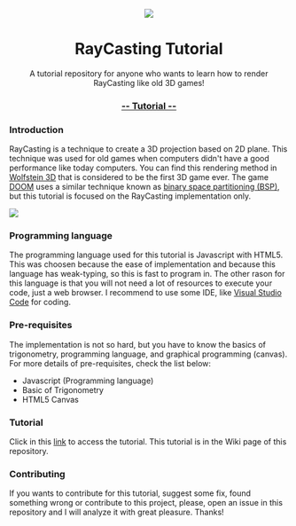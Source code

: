 <p align="center">
    <a href="https://github.com/vinibiavatti1/RayCastingTutorial/wiki" align="center"><img src="https://github.com/vinibiavatti1/RayCastingTutorial/blob/master/resources/logo.png?raw=true" /></a>
    <h1 align="center">RayCasting Tutorial</h1>
    <p align="center">A tutorial repository for anyone who wants to learn how to render RayCasting like old 3D games!</p>
    <h3 align="center"><a href="https://github.com/vinibiavatti1/RayCastingTutorial/wiki">-- Tutorial --</a></h3>
</p>

### Introduction

RayCasting is a technique to create a 3D projection based on 2D plane. This technique was used for old games when computers didn't have a good performance like today computers. You can find this rendering method in [Wolfstein 3D](https://en.wikipedia.org/wiki/Wolfenstein_3D) that is considered to be the first 3D game ever. The game [DOOM](https://en.wikipedia.org/wiki/Doom_(1993_video_game)) uses a similar technique known as [binary space partitioning (BSP)](https://en.wikipedia.org/wiki/Binary_space_partitioning), but this tutorial is focused on the RayCasting implementation only.

<img src="https://upload.wikimedia.org/wikipedia/commons/e/e7/Simple_raycasting_with_fisheye_correction.gif" />

### Programming language

The programming language used for this tutorial is Javascript with HTML5. This was choosen because the ease of implementation and because this language has weak-typing, so this is fast to program in. The other rason for this language is that you will not need a lot of resources to execute your code, just a web browser. I recommend to use some IDE, like [Visual Studio Code](https://code.visualstudio.com/) for coding.  

### Pre-requisites

The implementation is not so hard, but you have to know the basics of trigonometry, programming language, and graphical programming (canvas). For more details of pre-requisites, check the list below:

- Javascript (Programming language)
- Basic of Trigonometry
- HTML5 Canvas

### Tutorial

Click in this [link](https://github.com/vinibiavatti1/RayCastingTutorial/wiki) to access the tutorial. This tutorial is in the Wiki page of this repository.

### Contributing

If you wants to contribute for this tutorial, suggest some fix, found something wrong or contribute to this project, please, open an issue in this repository and I will analyze it with great pleasure. Thanks!
